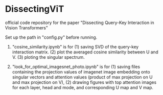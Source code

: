 # DissectingViT
official code repository for the paper "Dissecting Query-Key Interaction in Vision Transformers"

Set up the path in "config.py" before running.

1. "cosine_similarity.ipynb" is for (1) saving SVD of the query-key interaction matrix. (2) plot the averaged cosine similarity between U and V. (3) ploting the singular spectrum.

2. "look_for_optimal_imagesnet_photo.ipynb" is for (1) saving files containing the projection values of imagenet image embedding onto singular vectors and attention values (product of max projection on U and max projection on V), (2) drawing figures with top attention images for each layer, head and mode, and corresponding U map and V map. 
